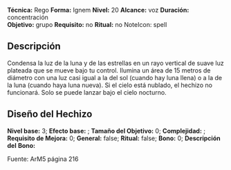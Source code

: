
**Técnica:** Rego
**Forma:** Ignem
**Nivel:** 20
**Alcance:** voz 
**Duración:** concentración  
**Objetivo:** grupo
**Requisito:** no
**Ritual:** no
NoteIcon: spell




## Descripción 
<p>Condensa la luz de la luna y de las estrellas en un rayo vertical de suave luz plateada que se mueve bajo tu control. Ilumina un área de 15 metros de diámetro con una luz casi igual a la del sol (cuando hay luna llena) o a la de la luna (cuando haya luna nueva). Si el cielo está nublado, el hechizo no funcionará. Solo se puede lanzar bajo el cielo nocturno.</p>

## Diseño del Hechizo 

**Nivel base:** 3; **Efecto base:** ;  **Tamaño del **Objetivo:**** 0; **Complejidad:** ; **Requisito de Mejora:** 0; **General:** false; **Ritual:** false; **Bono:** 0; **Descripción del** **Bono:** 

Fuente: ArM5 página 216